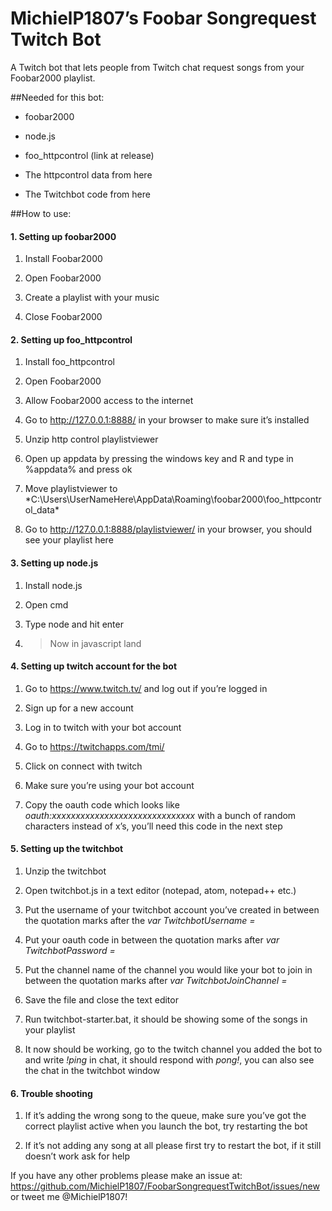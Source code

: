 ﻿# MichielP1807’s Foobar Songrequest Twitch Bot
A Twitch bot that lets people from Twitch chat request songs from your Foobar2000 playlist.

##Needed for this bot:

* foobar2000

* node.js
  
* foo_httpcontrol (link at release)
  
* The httpcontrol data from here
  
* The Twitchbot code from here

##How to use: 

####  1. Setting up foobar2000
  
1.	Install Foobar2000
  
2.	Open Foobar2000
  
3.	Create a playlist with your music
  
4.	Close Foobar2000
  
####  2. Setting up foo_httpcontrol
  
1.	Install foo_httpcontrol
  
2.	Open Foobar2000
  
3.	Allow Foobar2000 access to the internet
  
4.	Go to http://127.0.0.1:8888/ in your browser to make sure it’s installed
  
5.	Unzip http control playlistviewer
  
6.	Open up appdata by pressing the windows key and R and type in %appdata% and press ok
  
7.	Move playlistviewer to *C:\Users\UserNameHere\AppData\Roaming\foobar2000\foo_httpcontrol_data\*
  
8.	Go to http://127.0.0.1:8888/playlistviewer/ in your browser, you should see your playlist here
  
####  3. Setting up node.js
  
1.	Install node.js
  
2.	Open cmd
  
3.	Type node and hit enter
  
4.	> Now in javascript land
  
####  4. Setting up twitch account for the bot
  
1.	Go to https://www.twitch.tv/ and log out if you’re logged in
  
2.	Sign up for a new account
  
3.	Log in to twitch with your bot account
  
4.	Go to https://twitchapps.com/tmi/ 
  
5.	Click on connect with twitch
  
6.	Make sure you’re using your bot account
  
7.	Copy the oauth code which looks like *oauth:xxxxxxxxxxxxxxxxxxxxxxxxxxxxxx* with a bunch of random characters instead of x’s, you’ll need this code in the next step
  
####  5. Setting up the twitchbot
  
1.	Unzip the twitchbot
  
2.	Open twitchbot.js in a text editor (notepad, atom, notepad++ etc.)
  
3.	Put the username of your twitchbot account you’ve created in between the quotation marks after the *var TwitchbotUsername =*
  
4.	Put your oauth code in between the quotation marks after *var TwitchbotPassword =*
  
5.	Put the channel name of the channel you would like your bot to join in between the quotation marks after *var TwitchbotJoinChannel =*
  
6.	Save the file and close the text editor
  
7.	Run twitchbot-starter.bat, it should be showing some of the songs in your playlist
  
8.	It now should be working, go to the twitch channel you added the bot to and write *!ping* in chat, it should respond with *pong!*, you can also see the chat in the twitchbot window
  
####  6. Trouble shooting
  
1.	If it’s adding the wrong song to the queue, make sure you’ve got the correct playlist active when you launch the bot, try restarting the bot
  
2.	If it’s not adding any song at all please first try to restart the bot, if it still doesn’t work ask for help

If you have any other problems please make an issue at: https://github.com/MichielP1807/FoobarSongrequestTwitchBot/issues/new or tweet me @MichielP1807!
